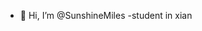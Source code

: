 - 👋 Hi, I’m @SunshineMiles
-student in xian

<!---
SunshineMiles/SunshineMiles is a ✨ special ✨ repository because its `README.md` (this file) appears on your GitHub profile.
You can click the Preview link to take a look at your changes.
--->
